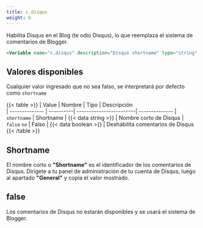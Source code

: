 ```yaml
---
title: c.disqus
weight: 6
---
```


Habilita Disqus en el Blog (te odio Disqus), lo que reemplaza el sistema de comentarios de Blogger.

```html
<Variable name="c.disqus" description="Disqus shortname" type="string" value="false"/>
```

## Valores disponibles

Cualquier valor ingresado que no sea falso, se interpretará por defecto como `shortname`

{{< table >}}
| Value          | Nombre    | Tipo                    | Descripción   
| -------------- | ----------| ------------------------| --------------
| `shortname`   | Shortname | {{< data string >}}     | Nombre corto de Disqus
| `false` `no`   | Falso     | {{< data boolean >}}    | Deshabilita comentarios de Disqus
{{< /table >}}

## Shortname

El nombre corto o **"Shortname"** es el identificador de los comentarios de Disqus. Dirígete a tu panel de administración de tu cuenta de Disqus, luego al apartado **"General"** y copia el valor mostrado.

## false

Los comentarios de Disqus no estarán disponibles y se usará el sistema de Blogger.
